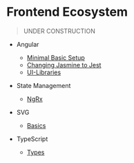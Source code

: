 # Frontend Ecosystem

> UNDER CONSTRUCTION

- Angular

  - [Minimal Basic Setup](Angular/Documentation/Basics/Minimal-Basic-Setup)
  - [Changing Jasmine to Jest](Angular/Documentation/Basics/Minimal-Basic-Setup)
  - [UI-Libraries](Angular/Documentation/UI-Libraries/ReadMe.md)

- State Management

  - [NgRx](NgRx/ReadMe.md)

- SVG

  - [Basics](SVG/ReadMe.md)

- TypeScript
  - [Types](TypeScript/Types/ReadMe.md)
